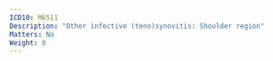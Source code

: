 ```yaml
---
ICD10: M6511
Description: "Other infective (teno)synovitis: Shoulder region"
Matters: No
Weight: 0
---
```


